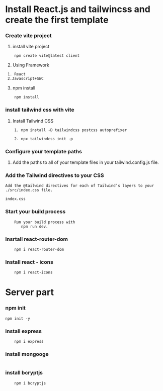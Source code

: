# Install React.js and tailwincss and create the first template

### Create vite project

1. install vite project

```
    npm create vite@latest client
```

2. Using Framework

```
 1. React
 2.Javascript+SWC
```

3. npm install

```
    npm install

```

### install tailwind css with vite

1. Install Tailwind CSS

```
    1. npm install -D tailwindcss postcss autoprefixer

    2. npx tailwindcss init -p
```

### Configure your template paths

1. Add the paths to all of your template files in your tailwind.config.js file.

### Add the Tailwind directives to your CSS

```
Add the @tailwind directives for each of Tailwind’s layers to your ./src/index.css file.

index.css
```

### Start your build process

```
    Run your build process with
       npm run dev.
```

### Insrtall react-router-dom

```
    npm i react-router-dom
```

### Install react - icons

```
    npm i react-icons
```

# Server part

### npm init

```
npm init -y
```

### install express

```
    npm i express
```

### install mongooge

```

```

### install bcryptjs

```
    npm i bcryptjs
```
